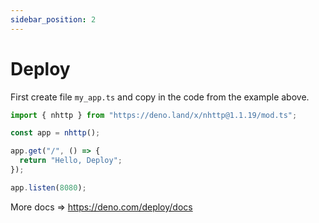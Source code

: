 ```yaml
---
sidebar_position: 2
---
```


# Deploy

First create file `my_app.ts` and copy in the code from the example above.

```js
import { nhttp } from "https://deno.land/x/nhttp@1.1.19/mod.ts";

const app = nhttp();

app.get("/", () => {
  return "Hello, Deploy";
});

app.listen(8080);
```

More docs => https://deno.com/deploy/docs
